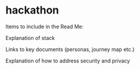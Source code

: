 # hackathon

Items to include in the Read Me:

Explanation of stack

Links to key documents (personas, journey map etc.)

Explanation of how to address security and privacy
